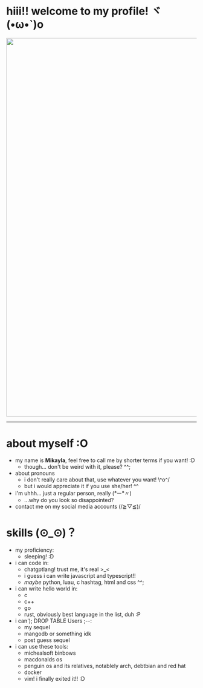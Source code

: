 # hiii!! welcome to my profile! ヾ(•ω•`)o

<div id="header" align="center">
  <img src="https://jackrusher.com/images/journal/what-does-it-mean-to-buy-a-gif/nyan-cat.gif" width="1000"/>
</div>

---

# about myself :O
- my name is **Mikayla**, feel free to call me by shorter terms if you want! :D
  - though... don't be weird with it, please? ^^;
- about pronouns
  - i don't really care about that, use whatever you want! \\^o^/
  - but i would appreciate it if you use she/her! ^^
- i'm uhhh... just a regular person, really (°ー°〃)
  - ...why do you look so disappointed?
- contact me on my social media accounts (/≧▽≦)/

# skills (⊙_⊙)？
- my proficiency:
  - sleeping! :D
- i can code in:
  - chatgptlang! trust me, it's real >_<
  - i guess i can write javascript and typescript!!
  - *maybe* python, luau, c hashtag, html and css ^^;
- i can write hello world in:
  - c
  - c++
  - go
  - rust, obviously best language in the list, duh :P
- i can'); DROP TABLE Users ;--:
  - my sequel
  - mangodb or something idk
  - post guess sequel
- i can use these tools:
  - michealsoft binbows
  - macdonalds os
  - penguin os and its relatives, notablely arch, debtbian and red hat
  - docker
  - vim! i finally exited it!! :D

<!---
ProbablyMikayla/ProbablyMikayla is a ✨ special ✨ repository because its `README.md` (this file) appears on your GitHub profile.
You can click the Preview link to take a look at your changes.
--->
